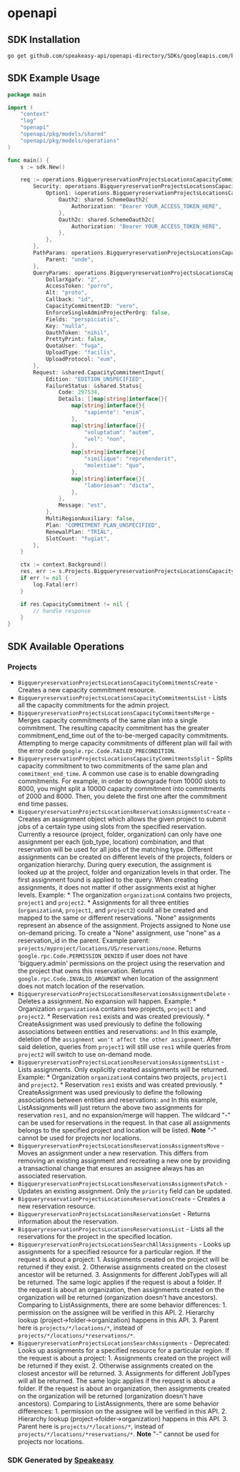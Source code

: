 # openapi

<!-- Start SDK Installation -->
## SDK Installation

```bash
go get github.com/speakeasy-api/openapi-directory/SDKs/googleapis.com/bigqueryreservation/v1/go
```
<!-- End SDK Installation -->

## SDK Example Usage
<!-- Start SDK Example Usage -->
```go
package main

import (
    "context"
    "log"
    "openapi"
    "openapi/pkg/models/shared"
    "openapi/pkg/models/operations"
)

func main() {
    s := sdk.New()

    req := operations.BigqueryreservationProjectsLocationsCapacityCommitmentsCreateRequest{
        Security: operations.BigqueryreservationProjectsLocationsCapacityCommitmentsCreateSecurity{
            Option1: &operations.BigqueryreservationProjectsLocationsCapacityCommitmentsCreateSecurityOption1{
                Oauth2: shared.SchemeOauth2{
                    Authorization: "Bearer YOUR_ACCESS_TOKEN_HERE",
                },
                Oauth2c: shared.SchemeOauth2c{
                    Authorization: "Bearer YOUR_ACCESS_TOKEN_HERE",
                },
            },
        },
        PathParams: operations.BigqueryreservationProjectsLocationsCapacityCommitmentsCreatePathParams{
            Parent: "unde",
        },
        QueryParams: operations.BigqueryreservationProjectsLocationsCapacityCommitmentsCreateQueryParams{
            DollarXgafv: "2",
            AccessToken: "porro",
            Alt: "proto",
            Callback: "id",
            CapacityCommitmentID: "vero",
            EnforceSingleAdminProjectPerOrg: false,
            Fields: "perspiciatis",
            Key: "nulla",
            OauthToken: "nihil",
            PrettyPrint: false,
            QuotaUser: "fuga",
            UploadType: "facilis",
            UploadProtocol: "eum",
        },
        Request: &shared.CapacityCommitmentInput{
            Edition: "EDITION_UNSPECIFIED",
            FailureStatus: &shared.Status{
                Code: 297534,
                Details: []map[string]interface{}{
                    map[string]interface{}{
                        "sapiente": "enim",
                    },
                    map[string]interface{}{
                        "voluptatum": "autem",
                        "vel": "non",
                    },
                    map[string]interface{}{
                        "similique": "reprehenderit",
                        "molestiae": "quo",
                    },
                    map[string]interface{}{
                        "laboriosam": "dicta",
                    },
                },
                Message: "est",
            },
            MultiRegionAuxiliary: false,
            Plan: "COMMITMENT_PLAN_UNSPECIFIED",
            RenewalPlan: "TRIAL",
            SlotCount: "fugiat",
        },
    }

    ctx := context.Background()
    res, err := s.Projects.BigqueryreservationProjectsLocationsCapacityCommitmentsCreate(ctx, req)
    if err != nil {
        log.Fatal(err)
    }

    if res.CapacityCommitment != nil {
        // handle response
    }
}
```
<!-- End SDK Example Usage -->

<!-- Start SDK Available Operations -->
## SDK Available Operations


### Projects

* `BigqueryreservationProjectsLocationsCapacityCommitmentsCreate` - Creates a new capacity commitment resource.
* `BigqueryreservationProjectsLocationsCapacityCommitmentsList` - Lists all the capacity commitments for the admin project.
* `BigqueryreservationProjectsLocationsCapacityCommitmentsMerge` - Merges capacity commitments of the same plan into a single commitment. The resulting capacity commitment has the greater commitment_end_time out of the to-be-merged capacity commitments. Attempting to merge capacity commitments of different plan will fail with the error code `google.rpc.Code.FAILED_PRECONDITION`.
* `BigqueryreservationProjectsLocationsCapacityCommitmentsSplit` - Splits capacity commitment to two commitments of the same plan and `commitment_end_time`. A common use case is to enable downgrading commitments. For example, in order to downgrade from 10000 slots to 8000, you might split a 10000 capacity commitment into commitments of 2000 and 8000. Then, you delete the first one after the commitment end time passes.
* `BigqueryreservationProjectsLocationsReservationsAssignmentsCreate` - Creates an assignment object which allows the given project to submit jobs of a certain type using slots from the specified reservation. Currently a resource (project, folder, organization) can only have one assignment per each (job_type, location) combination, and that reservation will be used for all jobs of the matching type. Different assignments can be created on different levels of the projects, folders or organization hierarchy. During query execution, the assignment is looked up at the project, folder and organization levels in that order. The first assignment found is applied to the query. When creating assignments, it does not matter if other assignments exist at higher levels. Example: * The organization `organizationA` contains two projects, `project1` and `project2`. * Assignments for all three entities (`organizationA`, `project1`, and `project2`) could all be created and mapped to the same or different reservations. "None" assignments represent an absence of the assignment. Projects assigned to None use on-demand pricing. To create a "None" assignment, use "none" as a reservation_id in the parent. Example parent: `projects/myproject/locations/US/reservations/none`. Returns `google.rpc.Code.PERMISSION_DENIED` if user does not have 'bigquery.admin' permissions on the project using the reservation and the project that owns this reservation. Returns `google.rpc.Code.INVALID_ARGUMENT` when location of the assignment does not match location of the reservation.
* `BigqueryreservationProjectsLocationsReservationsAssignmentsDelete` - Deletes a assignment. No expansion will happen. Example: * Organization `organizationA` contains two projects, `project1` and `project2`. * Reservation `res1` exists and was created previously. * CreateAssignment was used previously to define the following associations between entities and reservations: `` and `` In this example, deletion of the `` assignment won't affect the other assignment ``. After said deletion, queries from `project1` will still use `res1` while queries from `project2` will switch to use on-demand mode.
* `BigqueryreservationProjectsLocationsReservationsAssignmentsList` - Lists assignments. Only explicitly created assignments will be returned. Example: * Organization `organizationA` contains two projects, `project1` and `project2`. * Reservation `res1` exists and was created previously. * CreateAssignment was used previously to define the following associations between entities and reservations: `` and `` In this example, ListAssignments will just return the above two assignments for reservation `res1`, and no expansion/merge will happen. The wildcard "-" can be used for reservations in the request. In that case all assignments belongs to the specified project and location will be listed. **Note** "-" cannot be used for projects nor locations.
* `BigqueryreservationProjectsLocationsReservationsAssignmentsMove` - Moves an assignment under a new reservation. This differs from removing an existing assignment and recreating a new one by providing a transactional change that ensures an assignee always has an associated reservation.
* `BigqueryreservationProjectsLocationsReservationsAssignmentsPatch` - Updates an existing assignment. Only the `priority` field can be updated.
* `BigqueryreservationProjectsLocationsReservationsCreate` - Creates a new reservation resource.
* `BigqueryreservationProjectsLocationsReservationsGet` - Returns information about the reservation.
* `BigqueryreservationProjectsLocationsReservationsList` - Lists all the reservations for the project in the specified location.
* `BigqueryreservationProjectsLocationsSearchAllAssignments` - Looks up assignments for a specified resource for a particular region. If the request is about a project: 1. Assignments created on the project will be returned if they exist. 2. Otherwise assignments created on the closest ancestor will be returned. 3. Assignments for different JobTypes will all be returned. The same logic applies if the request is about a folder. If the request is about an organization, then assignments created on the organization will be returned (organization doesn't have ancestors). Comparing to ListAssignments, there are some behavior differences: 1. permission on the assignee will be verified in this API. 2. Hierarchy lookup (project->folder->organization) happens in this API. 3. Parent here is `projects/*/locations/*`, instead of `projects/*/locations/*reservations/*`.
* `BigqueryreservationProjectsLocationsSearchAssignments` - Deprecated: Looks up assignments for a specified resource for a particular region. If the request is about a project: 1. Assignments created on the project will be returned if they exist. 2. Otherwise assignments created on the closest ancestor will be returned. 3. Assignments for different JobTypes will all be returned. The same logic applies if the request is about a folder. If the request is about an organization, then assignments created on the organization will be returned (organization doesn't have ancestors). Comparing to ListAssignments, there are some behavior differences: 1. permission on the assignee will be verified in this API. 2. Hierarchy lookup (project->folder->organization) happens in this API. 3. Parent here is `projects/*/locations/*`, instead of `projects/*/locations/*reservations/*`. **Note** "-" cannot be used for projects nor locations.
<!-- End SDK Available Operations -->

### SDK Generated by [Speakeasy](https://docs.speakeasyapi.dev/docs/using-speakeasy/client-sdks)
